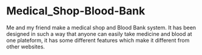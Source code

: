 # Medical_Shop-Blood-Bank
Me and my friend make a medical shop and Blood Bank system. It has been designed in such a way that anyone can easily take medicine and blood at one plateform, it has some different features which make it different from other websites.
